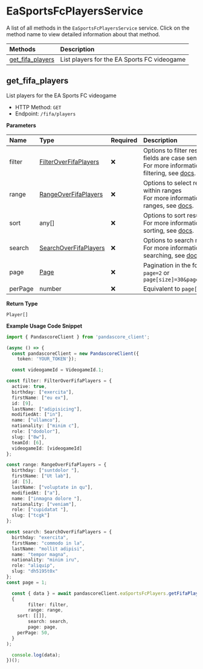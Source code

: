 # EaSportsFcPlayersService

A list of all methods in the `EaSportsFcPlayersService` service. Click on the method name to view detailed information about that method.

| Methods                               | Description                                 |
| :------------------------------------ | :------------------------------------------ |
| [get_fifa_players](#get_fifa_players) | List players for the EA Sports FC videogame |

## get_fifa_players

List players for the EA Sports FC videogame

- HTTP Method: `GET`
- Endpoint: `/fifa/players`

**Parameters**

| Name    | Type                                                        | Required | Description                                                                                                                                         |
| :------ | :---------------------------------------------------------- | :------- | :-------------------------------------------------------------------------------------------------------------------------------------------------- |
| filter  | [FilterOverFifaPlayers](../models/FilterOverFifaPlayers.md) | ❌       | Options to filter results. String fields are case sensitive <br/>For more information on filtering, see [docs](/docs/filtering-and-sorting#filter). |
| range   | [RangeOverFifaPlayers](../models/RangeOverFifaPlayers.md)   | ❌       | Options to select results within ranges <br/>For more information on ranges, see [docs](/docs/filtering-and-sorting#range).                         |
| sort    | any[]                                                       | ❌       | Options to sort results <br/>For more information on sorting, see [docs](/docs/filtering-and-sorting#sort).                                         |
| search  | [SearchOverFifaPlayers](../models/SearchOverFifaPlayers.md) | ❌       | Options to search results <br/>For more information on searching, see [docs](/docs/filtering-and-sorting#search).                                   |
| page    | [Page](../models/Page.md)                                   | ❌       | Pagination in the form of `page=2` or `page[size]=30&page[number]=2`                                                                                |
| perPage | number                                                      | ❌       | Equivalent to `page[size]`                                                                                                                          |

**Return Type**

`Player[]`

**Example Usage Code Snippet**

```typescript
import { PandascoreClient } from 'pandascore_client';

(async () => {
  const pandascoreClient = new PandascoreClient({
	token: 'YOUR_TOKEN'});

  const videogameId = VideogameId.1;

const filter: FilterOverFifaPlayers = {
  active: true,
  birthday: ["exercita"],
  firstName: ["eu ex"],
  id: [9],
  lastName: ["adipisicing"],
  modifiedAt: ["in"],
  name: ["ullamco"],
  nationality: ["minim c"],
  role: ["dodolor"],
  slug: ["8w"],
  teamId: [6],
  videogameId: [videogameId]
};

const range: RangeOverFifaPlayers = {
  birthday: ["suntdolor "],
  firstName: ["Ut lab"],
  id: [5],
  lastName: ["voluptate in qu"],
  modifiedAt: ["a"],
  name: ["inmagna dolore "],
  nationality: ["veniam"],
  role: ["cupidatat "],
  slug: ["tcgk"]
};

const search: SearchOverFifaPlayers = {
  birthday: "exercita",
  firstName: "commodo in la",
  lastName: "mollit adipisi",
  name: "tempor magna",
  nationality: "minim iru",
  role: "aliquip",
  slug: "dh5195t0x"
};
const page = 1;

  const { data } = await pandascoreClient.eaSportsFcPlayers.getFifaPlayers(
  {
		filter: filter,
		range: range,
    sort: [[]],
		search: search,
		page: page,
    perPage: 50,
  }
);

  console.log(data);
})();
```

<!-- This file was generated by liblab | https://liblab.com/ -->
